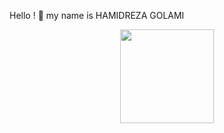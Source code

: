 Hello ! 👋 my name is HAMIDREZA GOLAMI









<p align=center><img height="150" src="https://thecolor.blog/wp-content/uploads/2021/10/GIF.gif">
